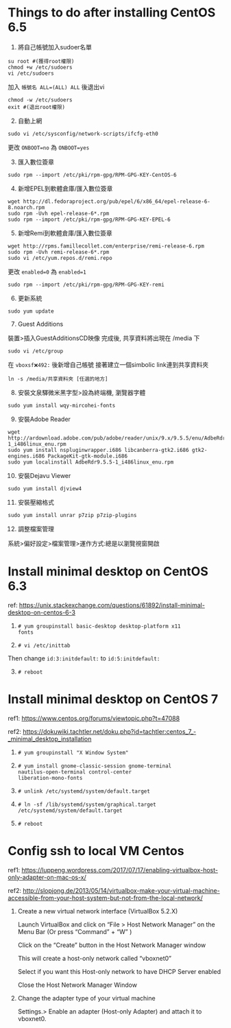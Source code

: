 # Things to do after installing CentOS 6.5

1. 將自己帳號加入sudoer名單   

<pre><code>su root #(獲得root權限)   
chmod +w /etc/sudoers   
vi /etc/sudoers   </code></pre>
加入 <code>帳號名 ALL=(ALL) ALL</code> 後退出vi
<pre><code>chmod -w /etc/sudoers   
exit #(退出root權限)   </code></pre>

2. 自動上網

<pre><code>sudo vi /etc/sysconfig/network-scripts/ifcfg-eth0   </code></pre>
更改 <code>ONBOOT=no</code> 為 <code>ONBOOT=yes</code>   

3. 匯入數位簽章

<pre><code>sudo rpm --import /etc/pki/rpm-gpg/RPM-GPG-KEY-CentOS-6   </code></pre>

4. 新增EPEL到軟體倉庫/匯入數位簽章

<pre><code>wget http://dl.fedoraproject.org/pub/epel/6/x86_64/epel-release-6-8.noarch.rpm   
sudo rpm -Uvh epel-release-6*.rpm   
sudo rpm --import /etc/pki/rpm-gpg/RPM-GPG-KEY-EPEL-6   </code></pre>

5. 新增Remi到軟體倉庫/匯入數位簽章   

<pre><code>wget http://rpms.famillecollet.com/enterprise/remi-release-6.rpm 
sudo rpm -Uvh remi-release-6*.rpm
sudo vi /etc/yum.repos.d/remi.repo</code></pre>

更改 <code>enabled=0</code> 為 <code>enabled=1</code>   

<pre><code>sudo rpm --import /etc/pki/rpm-gpg/RPM-GPG-KEY-remi</code></pre>

6. 更新系統   

<pre><code>sudo yum update</code></pre>

7. Guest Additions   

裝置>插入GuestAdditionsCD映像
完成後, 共享資料將出現在 /media 下
<pre><code>sudo vi /etc/group</code></pre>
在 <code>vboxsf:x:492:</code> 後新增自己帳號
接著建立一個simbolic link連到共享資料夾
<pre><code>ln -s /media/共享資料夾 [任選的地方]</code></pre>

8. 安裝文泉驛微米黑字型>設為終端機, 瀏覽器字體   

<pre><code>sudo yum install wqy-mircohei-fonts</code></pre>

9. 安裝Adobe Reader   

<pre><code>wget http://ardownload.adobe.com/pub/adobe/reader/unix/9.x/9.5.5/enu/AdbeRdr9.5.5-1_i486linux_enu.rpm
sudo yum install nspluginwrapper.i686 libcanberra-gtk2.i686 gtk2-engines.i686 PackageKit-gtk-module.i686
sudo yum localinstall AdbeRdr9.5.5-1_i486linux_enu.rpm</code></pre>

10. 安裝Dejavu Viewer   

<pre><code>sudo yum install djview4</code></pre>

11. 安裝壓縮格式   

<pre><code>sudo yum install unrar p7zip p7zip-plugins</code></pre>

12. 調整檔案管理   

系統>偏好設定>檔案管理>運作方式:總是以瀏覽視窗開啟

# Install minimal desktop on CentOS 6.3

ref: https://unix.stackexchange.com/questions/61892/install-minimal-desktop-on-centos-6-3

1. <code># yum groupinstall basic-desktop desktop-platform x11 fonts</code>

2. <code># vi /etc/inittab</code>

Then change <code>id:3:initdefault:</code> to <code>id:5:initdefault:</code>

3. <pre><code># reboot</code></pre>

# Install minimal desktop on CentOS 7

ref1: https://www.centos.org/forums/viewtopic.php?t=47088

ref2: https://dokuwiki.tachtler.net/doku.php?id=tachtler:centos_7_-_minimal_desktop_installation

1. <code># yum groupinstall "X Window System"</code>

2. <code># yum install gnome-classic-session gnome-terminal nautilus-open-terminal control-center liberation-mono-fonts</code>

3. <code># unlink /etc/systemd/system/default.target</code>

4. <code># ln -sf /lib/systemd/system/graphical.target /etc/systemd/system/default.target</code>

5. <code># reboot</code>

# Config ssh to local VM Centos

ref1: https://luppeng.wordpress.com/2017/07/17/enabling-virtualbox-host-only-adapter-on-mac-os-x/

ref2: http://slopjong.de/2013/05/14/virtualbox-make-your-virtual-machine-accessible-from-your-host-system-but-not-from-the-local-network/

1. Create a new virtual network interface (VirtualBox 5.2.X)

    Launch VirtualBox and click on “File > Host Network Manager” on the Menu Bar (Or press “Command” + “W” )
    
    Click on the “Create” button in the Host Network Manager window
    
    This will create a host-only network called “vboxnet0”
    
    Select if you want this Host-only network to have DHCP Server enabled
    
    Close the Host Network Manager Window
    
2. Change the adapter type of your virtual machine

    Settings.> Enable an adapter (Host-only Adapter) and attach it to vboxnet0.
    


